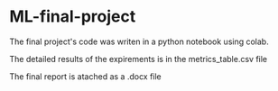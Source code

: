 # ML-final-project
The final project's code was writen in a python notebook using colab.

The detailed results of the expirements is in the metrics_table.csv file

The final report is atached as a .docx file
